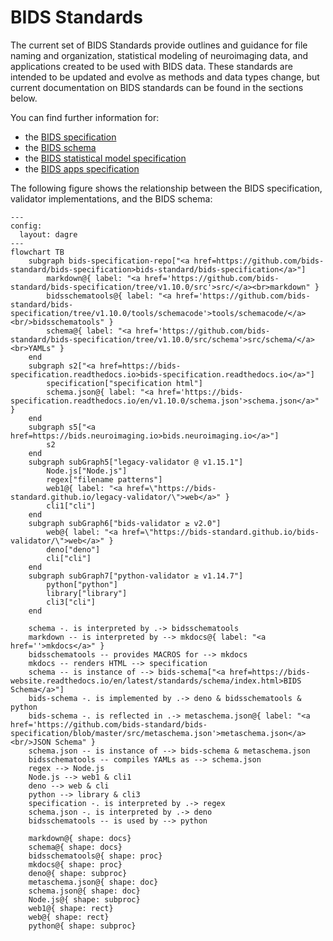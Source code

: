 # BIDS Standards

The current set of BIDS Standards provide outlines and guidance
for file naming and organization, statistical modeling of neuroimaging data,
and applications created to be used with BIDS data.
These standards are intended to be updated and evolve as methods and data types change,
but current documentation on BIDS standards can be found in the sections below.

You can find further information for:

-   the [BIDS specification](./bids_specification/index.md)
-   the [BIDS schema](./schema/index.md)
-   the [BIDS statistical model specification](.//bids_stats_model/index.md)
-   the [BIDS apps specification](./bids_app_specification/index.md)

The following figure shows the relationship between the BIDS specification, validator implementations, and the BIDS schema:

```mermaid
---
config:
  layout: dagre
---
flowchart TB
    subgraph bids-specification-repo["<a href=https://github.com/bids-standard/bids-specification>bids-standard/bids-specification</a>"]
        markdown@{ label: "<a href='https://github.com/bids-standard/bids-specification/tree/v1.10.0/src'>src/</a><br>markdown" }
        bidsschematools@{ label: "<a href='https://github.com/bids-standard/bids-specification/tree/v1.10.0/tools/schemacode'>tools/schemacode/</a><br/>bidsschematools" }
        schema@{ label: "<a href='https://github.com/bids-standard/bids-specification/tree/v1.10.0/src/schema'>src/schema/</a><br>YAMLs" }
    end
    subgraph s2["<a href=https://bids-specification.readthedocs.io>bids-specification.readthedocs.io</a>"]
        specification["specification html"]
        schema.json@{ label: "<a href='https://bids-specification.readthedocs.io/en/v1.10.0/schema.json'>schema.json</a>" }
    end
    subgraph s5["<a href=https://bids.neuroimaging.io>bids.neuroimaging.io</a>"]
        s2
    end
    subgraph subGraph5["legacy-validator @ v1.15.1"]
        Node.js["Node.js"]
        regex["filename patterns"]
        web1@{ label: "<a href=\"https://bids-standard.github.io/legacy-validator/\">web</a>" }
        cli1["cli"]
    end
    subgraph subGraph6["bids-validator ≥ v2.0"]
        web@{ label: "<a href=\"https://bids-standard.github.io/bids-validator/\">web</a>" }
        deno["deno"]
        cli["cli"]
    end
    subgraph subGraph7["python-validator ≥ v1.14.7"]
        python["python"]
        library["library"]
        cli3["cli"]
    end

    schema -. is interpreted by .-> bidsschematools
    markdown -- is interpreted by --> mkdocs@{ label: "<a href=''>mkdocs</a>" }
    bidsschematools -- provides MACROS for --> mkdocs
    mkdocs -- renders HTML --> specification
    schema -- is instance of --> bids-schema["<a href=https://bids-website.readthedocs.io/en/latest/standards/schema/index.html>BIDS Schema</a>"]
    bids-schema -. is implemented by .-> deno & bidsschematools & python
    bids-schema -. is reflected in .-> metaschema.json@{ label: "<a href='https://github.com/bids-standard/bids-specification/blob/master/src/metaschema.json'>metaschema.json</a><br/>JSON Schema" }
    schema.json -- is instance of --> bids-schema & metaschema.json
    bidsschematools -- compiles YAMLs as --> schema.json
    regex --> Node.js
    Node.js --> web1 & cli1
    deno --> web & cli
    python --> library & cli3
    specification -. is interpreted by .-> regex
    schema.json -. is interpreted by .-> deno
    bidsschematools -- is used by --> python

    markdown@{ shape: docs}
    schema@{ shape: docs}
    bidsschematools@{ shape: proc}
    mkdocs@{ shape: proc}
    deno@{ shape: subproc}
    metaschema.json@{ shape: doc}
    schema.json@{ shape: doc}
    Node.js@{ shape: subproc}
    web1@{ shape: rect}
    web@{ shape: rect}
    python@{ shape: subproc}
```
